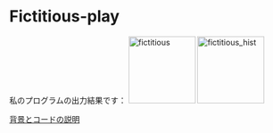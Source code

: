 Fictitious-play
===============

私のプログラムの出力結果です：
<img src="fictitious" alt="fictitious" width="120"/>
<img src="fictitious_hist" alt="fictitious_hist" width="120"/>


[背景とコードの説明](https://docs.google.com/viewer?url=https://github.com/knkszk0602/Fictitious-play/blob/master/fictplay-slides.pdf?raw=true)

